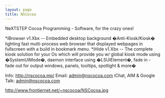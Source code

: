 ```yaml
---
layout: page
title: NSCocoa
---
```




NeXTSTEP Cocoa Programming - Software, for the crazy ones!


*iBrowser v1.Xbx -- Embedded desktop background �Anti-Kiosk/Kiosk� lighting fast multi-process web browser that displayed webpages in fullscreen with a build in bookmark menu.
*iHide v1.Xbx -- The complete kiosk solution for your Os which will provide you w/ global kiosk mode using �SystemUIMode�, daemon interface using �LSUIElement�, fade in - fade out for output windows, panels, tooltips, spotlight & more�


    
Info: http://nscocoa.mp/
Email: admin@nscocoa.com
iChat, AIM & Google Talk: admin@nscocoa.com


http://www.frontiernet.net/~nscocoa/NSCocoa.jpg

